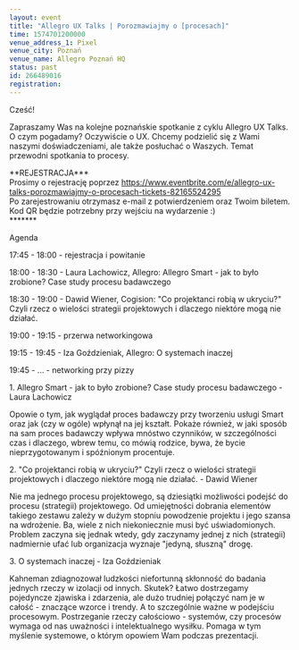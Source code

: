 ```yaml
---
layout: event
title: "Allegro UX Talks | Porozmawiajmy o [procesach]"
time: 1574701200000
venue_address_1: Pixel
venue_city: Poznań
venue_name: Allegro Poznań HQ
status: past
id: 266489016
registration: 
---
```


<p>Cześć!</p>
<p>Zapraszamy Was na kolejne poznańskie spotkanie z cyklu Allegro UX Talks. O czym pogadamy? Oczywiście o UX. Chcemy podzielić się z Wami naszymi doświadczeniami, ale także posłuchać o Waszych. Temat przewodni spotkania to procesy.</p>
<p>**REJESTRACJA***
  <br/>Prosimy o rejestrację poprzez
  <a href="https://www.eventbrite.com/e/allegro-ux-talks-porozmawiajmy-o-procesach-tickets-82165524295" class="linkified">https://www.eventbrite.com/e/allegro-ux-talks-porozmawiajmy-o-procesach-tickets-82165524295</a>
  <br/>Po zarejestrowaniu otrzymasz e-mail z potwierdzeniem oraz Twoim biletem. Kod QR będzie potrzebny przy wejściu na wydarzenie :)
  <br/>*******</p>
<p>Agenda</p>
<p>17:45 - 18:00 - rejestracja i powitanie</p>
<p>18:00 - 18:30 - Laura Lachowicz, Allegro: Allegro Smart - jak to było zrobione? Case study procesu badawczego</p>
<p>18:30 - 19:00 - Dawid Wiener, Cogision: "Co projektanci robią w ukryciu?" Czyli rzecz o wielości strategii projektowych i dlaczego niektóre mogą nie działać.</p>
<p>19:00 - 19:15 - przerwa networkingowa</p>
<p>19:15 - 19:45 - Iza Goździeniak, Allegro: O systemach inaczej</p>
<p>19:45 - ... - networking przy pizzy</p>
<p>1. Allegro Smart - jak to było zrobione? Case study procesu badawczego - Laura Lachowicz</p>
<p>Opowie o tym, jak wyglądał proces badawczy przy tworzeniu usługi Smart oraz jak (czy w ogóle) wpłynął na jej kształt. Pokaże również, w jaki sposób na sam proces badawczy wpływa mnóstwo czynników, w szczególności czas i dlaczego, wbrew temu, co mówią
  rodzice, bywa, że bycie nieprzygotowanym i spóźnionym procentuje.</p>
<p>2. "Co projektanci robią w ukryciu?" Czyli rzecz o wielości strategii projektowych i dlaczego niektóre mogą nie działać. - Dawid Wiener</p>
<p>Nie ma jednego procesu projektowego, są dziesiątki możliwości podejść do procesu (strategii) projektowego. Od umiejętności dobrania elementów takiego zestawu zależy w dużym stopniu powodzenie projektu i jego szansa na wdrożenie. Ba, wiele z nich niekoniecznie
  musi być uświadomionych. Problem zaczyna się jednak wtedy, gdy zaczynamy jednej z nich (strategii) nadmiernie ufać lub organizacja wyznaje "jedyną, słuszną" drogę.</p>
<p>3. O systemach inaczej - Iza Goździeniak</p>
<p>Kahneman zdiagnozował ludzkości niefortunną skłonność do badania jednych rzeczy w izolacji od innych. Skutek? Łatwo dostrzegamy pojedyncze zjawiska i zdarzenia, ale dużo trudniej połączyć nam je w całość - znaczące wzorce i trendy. A to szczególnie ważne
  w podejściu procesowym. Postrzeganie rzeczy całościowo - systemów, czy procesów wymaga od nas uważności i intelektualnego wysiłku. Pomaga w tym myślenie systemowe, o którym opowiem Wam podczas prezentacji.</p>
